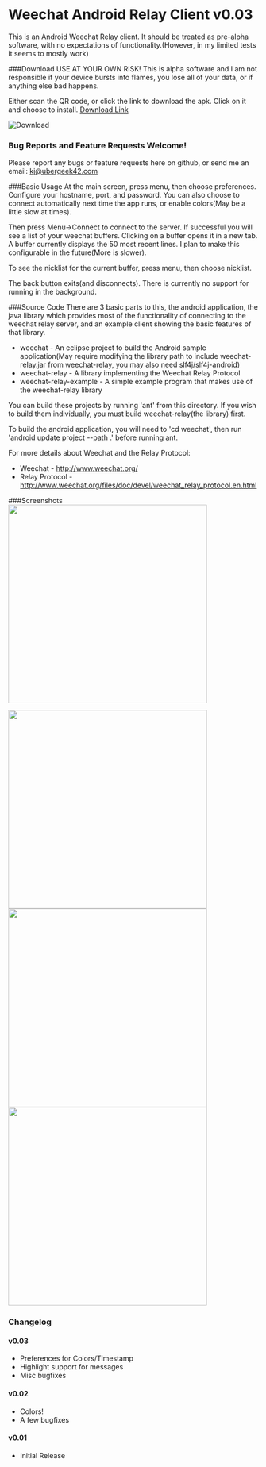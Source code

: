 Weechat Android Relay Client v0.03
==================================
This is an Android Weechat Relay client.
It should be treated as pre-alpha software, with no expectations of functionality.(However, in my limited tests it seems to mostly work)

###Download
USE AT YOUR OWN RISK! This is alpha software and I am not responsible if your device bursts into flames, you lose all of your data, or if anything else bad happens.

Either scan the QR code, or click the link to download the apk.  Click on it and choose to install. [Download Link](https://github.com/downloads/ubergeek42/weechat-android/weechat-0.03.apk)

![Download](https://chart.googleapis.com/chart?cht=qr&chs=200x200&chl=https://github.com/downloads/ubergeek42/weechat-android/weechat-0.03.apk)

### Bug Reports and Feature Requests Welcome!
Please report any bugs or feature requests here on github, or send me an email: kj@ubergeek42.com

###Basic Usage
At the main screen, press menu, then choose preferences.
Configure your hostname, port, and password.  You can also choose to connect automatically next time the app runs, or enable colors(May be a little slow at times).

Then press Menu->Connect to connect to the server. If successful you will see a list of your weechat buffers.  Clicking on a buffer opens it in a new tab.  A buffer currently displays the 50 most recent lines.  I plan to make this configurable in the future(More is slower).

To see the nicklist for the current buffer, press menu, then choose nicklist.

The back button exits(and disconnects).  There is currently no support for running in the background.


###Source Code
There are 3 basic parts to this, the android application, the java library which provides most of
the functionality of connecting to the weechat relay server, and an example client showing the basic
features of that library.

* weechat - An eclipse project to build the Android sample application(May require modifying the library path to include weechat-relay.jar from weechat-relay, you may also need slf4j/slf4j-android)
* weechat-relay - A library implementing the Weechat Relay Protocol
* weechat-relay-example - A simple example program that makes use of the weechat-relay library

You can build these projects by running 'ant' from this directory. If you wish to build them individually, you must build weechat-relay(the library) first.

To build the android application, you will need to 'cd weechat', then run 'android update project --path .' before running ant.

For more details about Weechat and the Relay Protocol:

* Weechat - http://www.weechat.org/
* Relay Protocol - http://www.weechat.org/files/doc/devel/weechat_relay_protocol.en.html

###Screenshots
<a href="https://github.com/ubergeek42/weechat-android/raw/master/releases/chat-channel.png"><img src="https://github.com/ubergeek42/weechat-android/raw/master/releases/chat-channel.png" width="400px"></a>

<a href="https://github.com/ubergeek42/weechat-android/raw/master/releases/preferences.png"><img src="https://github.com/ubergeek42/weechat-android/raw/master/releases/preferences.png" height="400px"></a>
<a href="https://github.com/ubergeek42/weechat-android/raw/master/releases/buffers-tab.png"><img src="https://github.com/ubergeek42/weechat-android/raw/master/releases/buffers-tab.png" height="400px"></a>
<a href="https://github.com/ubergeek42/weechat-android/raw/master/releases/buffer-colors.png"><img src="https://github.com/ubergeek42/weechat-android/raw/master/releases/buffer-colors.png" height="400px"></a>

### Changelog
#### v0.03
* Preferences for Colors/Timestamp
* Highlight support for messages
* Misc bugfixes

#### v0.02
* Colors!
* A few bugfixes

#### v0.01
* Initial Release
